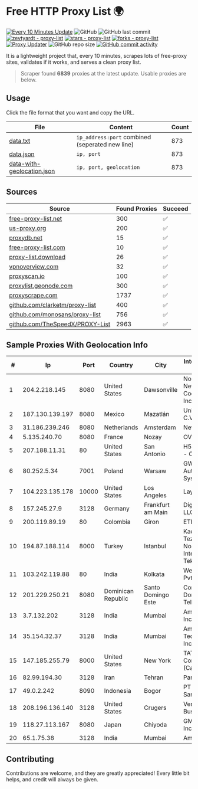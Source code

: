 
# Free HTTP Proxy List 🌍

[![Every 10 Minutes Update](https://github.com/mertguvencli/http-proxy-list/actions/workflows/main.yml/badge.svg?branch=main)](https://github.com/mertguvencli/http-proxy-list/actions/workflows/main.yml)
![GitHub](https://img.shields.io/github/license/mertguvencli/http-proxy-list)
![GitHub last commit](https://img.shields.io/github/last-commit/mertguvencli/http-proxy-list)
[![zevtyardt - proxy-list](https://img.shields.io/static/v1?label=zevtyardt&message=proxy-list&color=blue&logo=github)](https://github.com/zevtyardt/proxy-list "Go to GitHub repo")
[![stars - proxy-list](https://img.shields.io/github/stars/zevtyardt/proxy-list?style=social)](https://github.com/zevtyardt/proxy-list)
[![forks - proxy-list](https://img.shields.io/github/forks/zevtyardt/proxy-list?style=social)](https://github.com/zevtyardt/proxy-list)
[![Proxy Updater](https://github.com/zevtyardt/proxy-list/workflows/Proxy%20Updater/badge.svg)](https://github.com/zevtyardt/proxy-list/actions?query=workflow:"Proxy+Updater")
![GitHub repo size](https://img.shields.io/github/repo-size/zevtyardt/proxy-list)
[![GitHub commit activity](https://img.shields.io/github/commit-activity/m/zevtyardt/proxy-list?logo=commits)](https://github.com/zevtyardt/proxy-list/commits/main)

It is a lightweight project that, every 10 minutes, scrapes lots of free-proxy sites, validates if it works, and serves a clean proxy list.

> Scraper found **6839** proxies at the latest update. Usable proxies are below.

## Usage

Click the file format that you want and copy the URL.

|File|Content|Count|
|----|-------|-----|
|[data.txt](https://raw.githubusercontent.com/mertguvencli/http-proxy-list/main/proxy-list/data.txt)|`ip_address:port` combined (seperated new line)|873|
|[data.json](https://raw.githubusercontent.com/mertguvencli/http-proxy-list/main/proxy-list/data.json)|`ip, port`|873|
|[data-with-geolocation.json](https://raw.githubusercontent.com/mertguvencli/http-proxy-list/main/proxy-list/data-with-geolocation.json)|`ip, port, geolocation`|873|

## Sources

|Source|Found Proxies|Succeed|
|------|-------------|-------|
|[free-proxy-list.net](https://free-proxy-list.net)|300|✅|
|[us-proxy.org](https://www.us-proxy.org)|200|✅|
|[proxydb.net](http://proxydb.net)|15|✅|
|[free-proxy-list.com](https://free-proxy-list.com/?page=&port=&type%5B%5D=http&type%5B%5D=https&up_time=0&search=Search)|10|✅|
|[proxy-list.download](https://www.proxy-list.download/HTTP)|26|✅|
|[vpnoverview.com](https://vpnoverview.com/privacy/anonymous-browsing/free-proxy-servers)|32|✅|
|[proxyscan.io](https://www.proxyscan.io)|100|✅|
|[proxylist.geonode.com](https://proxylist.geonode.com/api/proxy-list?limit=300&page=1&sort_by=lastChecked&sort_type=desc&protocols=http,https)|300|✅|
|[proxyscrape.com](https://api.proxyscrape.com/v2/?request=displayproxies&protocol=http&timeout=10000&country=all&ssl=all&anonymity=all)|1737|✅|
|[github.com/clarketm/proxy-list](https://raw.githubusercontent.com/clarketm/proxy-list/master/proxy-list-raw.txt)|400|✅|
|[github.com/monosans/proxy-list](https://raw.githubusercontent.com/monosans/proxy-list/main/proxies/http.txt)|756|✅|
|[github.com/TheSpeedX/PROXY-List](https://raw.githubusercontent.com/TheSpeedX/PROXY-List/master/http.txt)|2963|✅|


## Sample Proxies With Geolocation Info

|#|Ip|Port|Country|City|Internet Service Provider|
|-|--|----|-------|----|-------------------------|
|1|204.2.218.145|8080|United States|Dawsonville|North Georgia Network Cooperative, Inc.|
|2|187.130.139.197|8080|Mexico|Mazatlán|Uninet S.A. de C.V.|
|3|31.186.239.246|8080|Netherlands|Amsterdam|NetSkope Inc|
|4|5.135.240.70|8080|France|Nozay|OVH SAS|
|5|207.188.11.31|80|United States|San Antonio|H5 Data Centers - Chandler LLC|
|6|80.252.5.34|7001|Poland|Warsaw|GWNET Autonomus System|
|7|104.223.135.178|10000|United States|Los Angeles|LayerHost|
|8|157.245.27.9|3128|Germany|Frankfurt am Main|DigitalOcean, LLC|
|9|200.119.89.19|80|Colombia|Giron|ETB - Colombia|
|10|194.87.188.114|8000|Turkey|Istanbul|Kadir Huseyin Tezcan Nosspeed Internet Teknolojileri|
|11|103.242.119.88|80|India|Kolkata|Web Werks India Pvt. Ltd.|
|12|201.229.250.21|8080|Dominican Republic|Santo Domingo Este|Compañía Dominicana de Teléfonos S. A.|
|13|3.7.132.202|3128|India|Mumbai|Amazon.com, Inc.|
|14|35.154.32.37|3128|India|Mumbai|Amazon Technologies Inc.|
|15|147.185.255.79|8000|United States|New York|TATA Communications (Canada) Ltd.|
|16|82.99.194.30|3128|Iran|Tehran|ParsOnline Co.|
|17|49.0.2.242|8090|Indonesia|Bogor|PT Usaha Adi Sanggoro|
|18|208.196.136.140|3128|United States|Crugers|Verizon Business|
|19|118.27.113.167|8080|Japan|Chiyoda|GMO Internet, Inc.|
|20|65.1.75.38|3128|India|Mumbai|Amazon.com|



## Contributing

Contributions are welcome, and they are greatly appreciated! Every
little bit helps, and credit will always be given.

